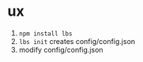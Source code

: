 # ux

1.  `npm install lbs`
1.  `lbs init` creates config/config.json
1.  modify config/config.json
